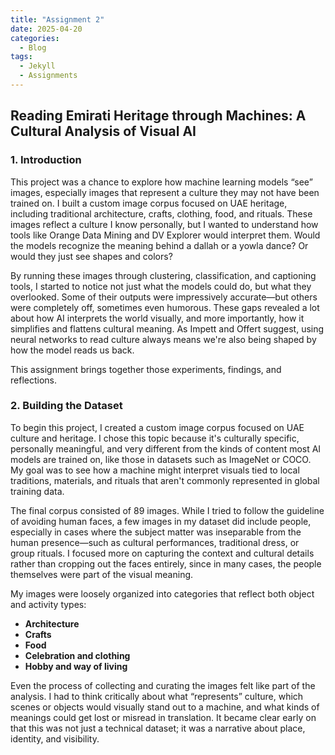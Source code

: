 ```yaml
---
title: "Assignment 2"
date: 2025-04-20
categories:
  - Blog
tags:
  - Jekyll
  - Assignments
---
```


## Reading Emirati Heritage through Machines: A Cultural Analysis of Visual AI

### 1. Introduction

This project was a chance to explore how machine learning models “see” images, especially images that represent a culture they may not have been trained on. I built a custom image corpus focused on UAE heritage, including traditional architecture, crafts, clothing, food, and rituals. These images reflect a culture I know personally, but I wanted to understand how tools like Orange Data Mining and DV Explorer would interpret them. Would the models recognize the meaning behind a dallah or a yowla dance? Or would they just see shapes and colors?

By running these images through clustering, classification, and captioning tools, I started to notice not just what the models could do, but what they overlooked. Some of their outputs were impressively accurate—but others were completely off, sometimes even humorous. These gaps revealed a lot about how AI interprets the world visually, and more importantly, how it simplifies and flattens cultural meaning. As Impett and Offert suggest, using neural networks to read culture always means we're also being shaped by how the model reads us back.

This assignment brings together those experiments, findings, and reflections.

### 2. Building the Dataset

To begin this project, I created a custom image corpus focused on UAE culture and heritage. I chose this topic because it's culturally specific, personally meaningful, and very different from the kinds of content most AI models are trained on, like those in datasets such as ImageNet or COCO. My goal was to see how a machine might interpret visuals tied to local traditions, materials, and rituals that aren't commonly represented in global training data.

The final corpus consisted of 89 images. While I tried to follow the guideline of avoiding human faces, a few images in my dataset did include people, especially in cases where the subject matter was inseparable from the human presence—such as cultural performances, traditional dress, or group rituals. I focused more on capturing the context and cultural details rather than cropping out the faces entirely, since in many cases, the people themselves were part of the visual meaning.

My images were loosely organized into categories that reflect both object and activity types:
- **Architecture** 
- **Crafts** 
- **Food** 
- **Celebration and clothing** 
- **Hobby and way of living** 

Even the process of collecting and curating the images felt like part of the analysis. I had to think critically about what “represents” culture, which scenes or objects would visually stand out to a machine, and what kinds of meanings could get lost or misread in translation. It became clear early on that this was not just a technical dataset; it was a narrative about place, identity, and visibility.
